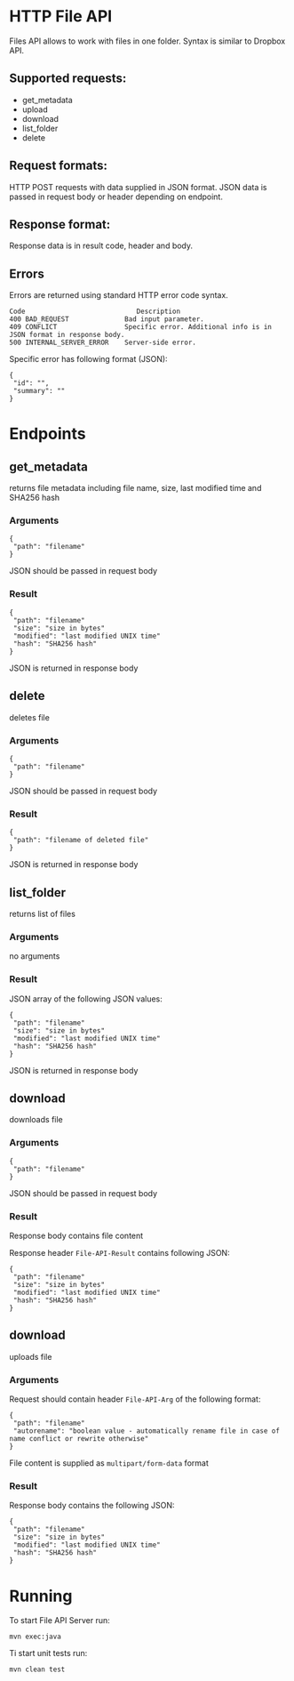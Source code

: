 # HTTP File API

Files API allows to work with files in one folder.
Syntax is similar to Dropbox API.

## Supported requests:

* get_metadata
* upload
* download
* list_folder
* delete

## Request formats:
HTTP POST requests with data supplied in JSON format.
JSON data is passed in request body or header depending on endpoint.

## Response format:
Response data is in result code, header and body.

## Errors
Errors are returned using standard HTTP error code syntax.

```
Code                            Description
400 BAD_REQUEST              Bad input parameter.
409 CONFLICT                 Specific error. Additional info is in JSON format in response body.
500 INTERNAL_SERVER_ERROR    Server-side error.
```

Specific error has following format (JSON): 
```
{
 "id": "",
 "summary": ""
}
```

# Endpoints

## get_metadata
returns file metadata including file name, size, last modified time and SHA256 hash

### Arguments
```
{
 "path": "filename"
}
```
JSON should be passed in request body

### Result
```
{
 "path": "filename"
 "size": "size in bytes"
 "modified": "last modified UNIX time"
 "hash": "SHA256 hash"
}
```
JSON is returned in response body

## delete
deletes file

### Arguments
```
{
 "path": "filename"
}
```
JSON should be passed in request body

### Result
```
{
 "path": "filename of deleted file"
}
```
JSON is returned in response body

## list_folder
returns list of files

### Arguments
no arguments

### Result
JSON array of the following JSON values:
```
{
 "path": "filename"
 "size": "size in bytes"
 "modified": "last modified UNIX time"
 "hash": "SHA256 hash"
}
```
JSON is returned in response body

## download
downloads file

### Arguments
```
{
 "path": "filename"
}
```
JSON should be passed in request body

### Result
Response body contains file content

Response header `File-API-Result` contains following JSON:
```
{
 "path": "filename"
 "size": "size in bytes"
 "modified": "last modified UNIX time"
 "hash": "SHA256 hash"
}
```

## download
uploads file

### Arguments
Request should contain header `File-API-Arg` of the following format:
```
{
 "path": "filename"
 "autorename": "boolean value - automatically rename file in case of name conflict or rewrite otherwise"
}
```
File content is supplied as `multipart/form-data` format

### Result
Response body contains the following JSON:
```
{
 "path": "filename"
 "size": "size in bytes"
 "modified": "last modified UNIX time"
 "hash": "SHA256 hash"
}
```

# Running
To start File API Server run:
```
mvn exec:java
```
Ti start unit tests run:
```
mvn clean test
```
